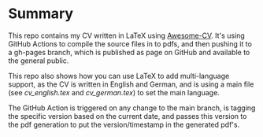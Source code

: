 # Summary

This repo contains my CV written in LaTeX using [Awesome-CV](https://github.com/posquit0/Awesome-CV).
It's using GitHub Actions to compile the source files in to pdfs, and then pushing it to a gh-pages branch, which is published as page on GitHub and available to the general public.

This repo also shows how you can use LaTeX to add multi-language support, as the CV is written in English and German, and is using a main file (see *cv_english.tex* and *cv_german.tex*) to set the main language.

The GitHub Action is triggered on any change to the main branch, is tagging the specific version based on the current date, and passes this version to the pdf generation to put the version/timestamp in the generated pdf's.
